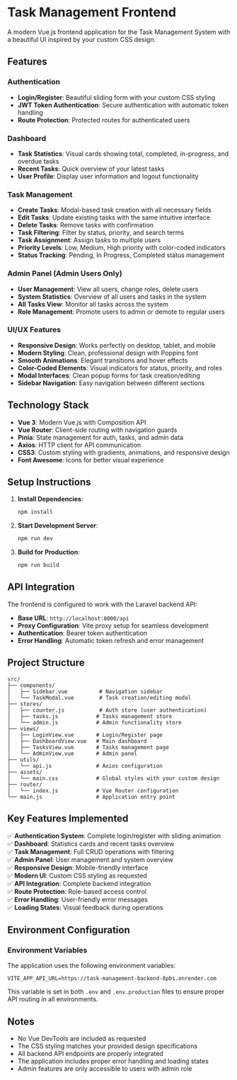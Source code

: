 # Task Management Frontend

A modern Vue.js frontend application for the Task Management System with a beautiful UI inspired by your custom CSS design.

## Features

### Authentication
- **Login/Register**: Beautiful sliding form with your custom CSS styling
- **JWT Token Authentication**: Secure authentication with automatic token handling
- **Route Protection**: Protected routes for authenticated users

### Dashboard
- **Task Statistics**: Visual cards showing total, completed, in-progress, and overdue tasks
- **Recent Tasks**: Quick overview of your latest tasks
- **User Profile**: Display user information and logout functionality

### Task Management
- **Create Tasks**: Modal-based task creation with all necessary fields
- **Edit Tasks**: Update existing tasks with the same intuitive interface
- **Delete Tasks**: Remove tasks with confirmation
- **Task Filtering**: Filter by status, priority, and search terms
- **Task Assignment**: Assign tasks to multiple users
- **Priority Levels**: Low, Medium, High priority with color-coded indicators
- **Status Tracking**: Pending, In Progress, Completed status management

### Admin Panel (Admin Users Only)
- **User Management**: View all users, change roles, delete users
- **System Statistics**: Overview of all users and tasks in the system
- **All Tasks View**: Monitor all tasks across the system
- **Role Management**: Promote users to admin or demote to regular users

### UI/UX Features
- **Responsive Design**: Works perfectly on desktop, tablet, and mobile
- **Modern Styling**: Clean, professional design with Poppins font
- **Smooth Animations**: Elegant transitions and hover effects
- **Color-Coded Elements**: Visual indicators for status, priority, and roles
- **Modal Interfaces**: Clean popup forms for task creation/editing
- **Sidebar Navigation**: Easy navigation between different sections

## Technology Stack

- **Vue 3**: Modern Vue.js with Composition API
- **Vue Router**: Client-side routing with navigation guards
- **Pinia**: State management for auth, tasks, and admin data
- **Axios**: HTTP client for API communication
- **CSS3**: Custom styling with gradients, animations, and responsive design
- **Font Awesome**: Icons for better visual experience

## Setup Instructions

1. **Install Dependencies**:
   ```bash
   npm install
   ```

2. **Start Development Server**:
   ```bash
   npm run dev
   ```

3. **Build for Production**:
   ```bash
   npm run build
   ```

## API Integration

The frontend is configured to work with the Laravel backend API:

- **Base URL**: `http://localhost:8000/api`
- **Proxy Configuration**: Vite proxy setup for seamless development
- **Authentication**: Bearer token authentication
- **Error Handling**: Automatic token refresh and error management

## Project Structure

```
src/
├── components/
│   ├── Sidebar.vue          # Navigation sidebar
│   └── TaskModal.vue        # Task creation/editing modal
├── stores/
│   ├── counter.js           # Auth store (user authentication)
│   ├── tasks.js            # Tasks management store
│   └── admin.js            # Admin functionality store
├── views/
│   ├── LoginView.vue       # Login/Register page
│   ├── DashboardView.vue   # Main dashboard
│   ├── TasksView.vue       # Tasks management page
│   └── AdminView.vue       # Admin panel
├── utils/
│   └── api.js              # Axios configuration
├── assets/
│   └── main.css            # Global styles with your custom design
├── router/
│   └── index.js            # Vue Router configuration
└── main.js                 # Application entry point
```

## Key Features Implemented

✅ **Authentication System**: Complete login/register with sliding animation  
✅ **Dashboard**: Statistics cards and recent tasks overview  
✅ **Task Management**: Full CRUD operations with filtering  
✅ **Admin Panel**: User management and system overview  
✅ **Responsive Design**: Mobile-friendly interface  
✅ **Modern UI**: Custom CSS styling as requested  
✅ **API Integration**: Complete backend integration  
✅ **Route Protection**: Role-based access control  
✅ **Error Handling**: User-friendly error messages  
✅ **Loading States**: Visual feedback during operations  

## Environment Configuration



### Environment Variables
The application uses the following environment variables:

```
VITE_APP_API_URL=https://task-management-backend-8pbs.onrender.com
```

This variable is set in both `.env` and `.env.production` files to ensure proper API routing in all environments.

## Notes

- No Vue DevTools are included as requested
- The CSS styling matches your provided design specifications
- All backend API endpoints are properly integrated
- The application includes proper error handling and loading states
- Admin features are only accessible to users with admin role